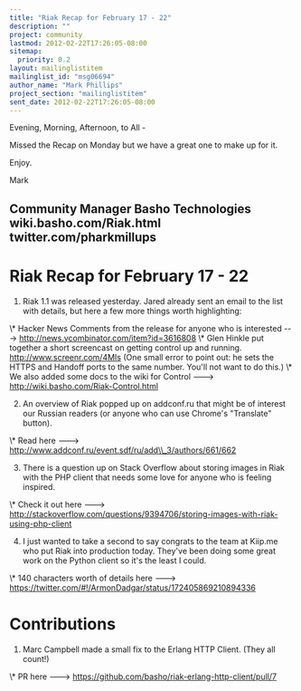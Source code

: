 ```yaml
---
title: "Riak Recap for February 17 - 22"
description: ""
project: community
lastmod: 2012-02-22T17:26:05-08:00
sitemap:
  priority: 0.2
layout: mailinglistitem
mailinglist_id: "msg06694"
author_name: "Mark Phillips"
project_section: "mailinglistitem"
sent_date: 2012-02-22T17:26:05-08:00
---
```



Evening, Morning, Afternoon, to All -

Missed the Recap on Monday but we have a great one to make up for it.

Enjoy.

Mark

Community Manager
Basho Technologies
wiki.basho.com/Riak.html
twitter.com/pharkmillups
-------------------------------------

Riak Recap for February 17 - 22
=======================

1) Riak 1.1 was released yesterday. Jared already sent an email to the list
with details, but here a few more things worth highlighting:

\\* Hacker News Comments from the release for anyone who is interested ---&gt;
http://news.ycombinator.com/item?id=3616808
\\* Glen Hinkle put together a short screencast on getting control up and
running. http://www.screenr.com/4MIs (One small error to point out: he sets
the HTTPS and Handoff ports to the same number. You'll not want to do this.)
\\* We also added some docs to the wiki for Control ---&gt;
http://wiki.basho.com/Riak-Control.html

2) An overview of Riak popped up on addconf.ru that might be of interest
our Russian readers (or anyone who can use Chrome's "Translate" button).

\\* Read here ---&gt; http://www.addconf.ru/event.sdf/ru/add\\_3/authors/661/662

3) There is a question up on Stack Overflow about storing images in Riak
with the PHP client that needs some love for anyone who is feeling
inspired.

\\* Check it out here ---&gt;
http://stackoverflow.com/questions/9394706/storing-images-with-riak-using-php-client

4) I just wanted to take a second to say congrats to the team at Kiip.me
who put Riak into production today. They've been doing some great work on
the Python client so it's the least I could.

\\* 140 characters worth of details here ---&gt;
https://twitter.com/#!/ArmonDadgar/status/172405869210894336

# Contributions

1) Marc Campbell made a small fix to the Erlang HTTP Client. (They all
count!)

\\* PR here ---&gt; https://github.com/basho/riak-erlang-http-client/pull/7
